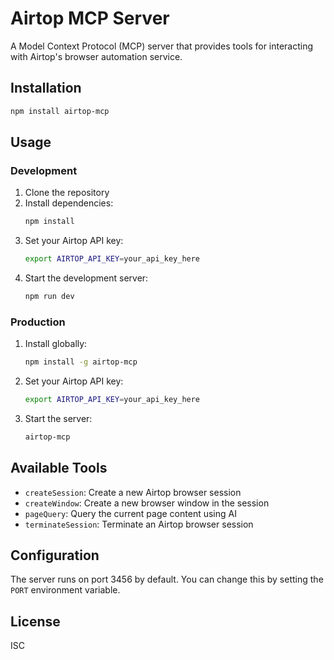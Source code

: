 # Airtop MCP Server

A Model Context Protocol (MCP) server that provides tools for interacting with Airtop's browser automation service.

## Installation

```bash
npm install airtop-mcp
```

## Usage

### Development

1. Clone the repository
2. Install dependencies:
   ```bash
   npm install
   ```
3. Set your Airtop API key:
   ```bash
   export AIRTOP_API_KEY=your_api_key_here
   ```
4. Start the development server:
   ```bash
   npm run dev
   ```

### Production

1. Install globally:
   ```bash
   npm install -g airtop-mcp
   ```
2. Set your Airtop API key:
   ```bash
   export AIRTOP_API_KEY=your_api_key_here
   ```
3. Start the server:
   ```bash
   airtop-mcp
   ```

## Available Tools

- `createSession`: Create a new Airtop browser session
- `createWindow`: Create a new browser window in the session
- `pageQuery`: Query the current page content using AI
- `terminateSession`: Terminate an Airtop browser session

## Configuration

The server runs on port 3456 by default. You can change this by setting the `PORT` environment variable.

## License

ISC
